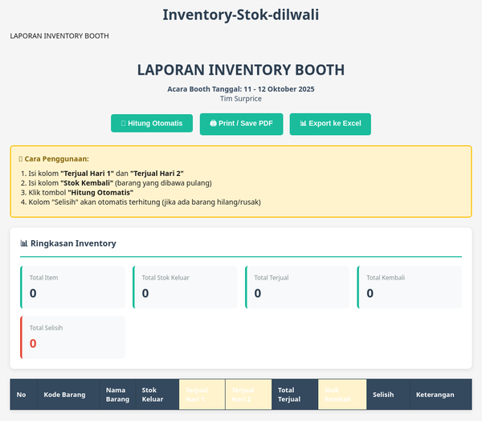 # Inventory-Stok-dilwali
LAPORAN INVENTORY BOOTH
<html lang="id">
<head>
<meta charset="UTF-8">
<meta name="viewport" content="width=device-width, initial-scale=1.0">
<title>Laporan Inventory Booth</title>
<style>
  body {
    font-family: 'Segoe UI', Arial, sans-serif;
    padding: 20px;
    background: #f5f5f5;
    max-width: 1400px;
    margin: 0 auto;
  }
  h1 {
    text-align: center;
    color: #2c3e50;
    margin-bottom: 10px;
  }
  .header-info {
    text-align: center;
    margin-bottom: 20px;
    color: #34495e;
  }
  .buttons {
    text-align: center;
    margin-bottom: 20px;
  }
  button {
    padding: 10px 20px;
    margin: 0 5px;
    background: #1abc9c;
    color: white;
    border: none;
    border-radius: 5px;
    cursor: pointer;
    font-weight: 600;
    font-size: 14px;
  }
  button:hover {
    background: #16a085;
  }
  table {
    width: 100%;
    border-collapse: collapse;
    background: white;
    box-shadow: 0 2px 8px rgba(0,0,0,0.1);
    margin-bottom: 30px;
  }
  th {
    background: #34495e;
    color: white;
    padding: 12px;
    text-align: left;
    font-weight: 600;
    font-size: 13px;
    border: 1px solid #2c3e50;
  }
  td {
    padding: 10px;
    border: 1px solid #ddd;
    font-size: 13px;
  }
  tr:nth-child(even) {
    background: #f9f9f9;
  }
  .editable {
    background: #fff3cd;
  }
  input[type="number"] {
    width: 60px;
    padding: 5px;
    border: 1px solid #bdc3c7;
    border-radius: 4px;
    text-align: center;
  }
  .total-row {
    background: #ecf0f1 !important;
    font-weight: 700;
  }
  .summary {
    background: white;
    padding: 20px;
    border-radius: 8px;
    box-shadow: 0 2px 8px rgba(0,0,0,0.1);
    margin-bottom: 20px;
  }
  .summary h3 {
    margin-top: 0;
    color: #2c3e50;
    border-bottom: 2px solid #1abc9c;
    padding-bottom: 10px;
  }
  .summary-grid {
    display: grid;
    grid-template-columns: repeat(auto-fit, minmax(200px, 1fr));
    gap: 15px;
    margin-top: 15px;
  }
  .summary-item {
    padding: 15px;
    background: #f8f9fa;
    border-radius: 6px;
    border-left: 4px solid #1abc9c;
  }
  .summary-label {
    font-size: 12px;
    color: #7f8c8d;
    margin-bottom: 5px;
  }
  .summary-value {
    font-size: 24px;
    font-weight: 700;
    color: #2c3e50;
  }
  .alert {
    background: #fff3cd;
    border: 2px solid #ffc107;
    padding: 15px;
    border-radius: 6px;
    margin-bottom: 20px;
  }
  .alert h4 {
    margin: 0 0 10px 0;
    color: #856404;
  }
  @media print {
    .buttons, .alert { display: none; }
    body { background: white; }
  }
</style>
</head>
<body>

<h1>LAPORAN INVENTORY BOOTH</h1>
<div class="header-info">
  <strong>Acara Booth Tanggal: 11 - 12 Oktober 2025</strong><br>
  Tim Surprice
</div>

<div class="buttons">
  <button onclick="hitungOtomatis()">🔄 Hitung Otomatis</button>
  <button onclick="window.print()">🖨️ Print / Save PDF</button>
  <button onclick="exportToExcel()">📊 Export ke Excel</button>
</div>

<div class="alert">
  <h4>📝 Cara Penggunaan:</h4>
  <ol style="margin: 5px 0; padding-left: 20px;">
    <li>Isi kolom <strong>"Terjual Hari 1"</strong> dan <strong>"Terjual Hari 2"</strong></li>
    <li>Isi kolom <strong>"Stok Kembali"</strong> (barang yang dibawa pulang)</li>
    <li>Klik tombol <strong>"Hitung Otomatis"</strong></li>
    <li>Kolom "Selisih" akan otomatis terhitung (jika ada barang hilang/rusak)</li>
  </ol>
</div>

<div class="summary">
  <h3>📊 Ringkasan Inventory</h3>
  <div class="summary-grid">
    <div class="summary-item">
      <div class="summary-label">Total Item</div>
      <div class="summary-value" id="totalItem">0</div>
    </div>
    <div class="summary-item">
      <div class="summary-label">Total Stok Keluar</div>
      <div class="summary-value" id="totalKeluar">0</div>
    </div>
    <div class="summary-item">
      <div class="summary-label">Total Terjual</div>
      <div class="summary-value" id="totalTerjual">0</div>
    </div>
    <div class="summary-item">
      <div class="summary-label">Total Kembali</div>
      <div class="summary-value" id="totalKembali">0</div>
    </div>
    <div class="summary-item" style="border-left-color: #e74c3c;">
      <div class="summary-label">Total Selisih</div>
      <div class="summary-value" id="totalSelisih" style="color: #e74c3c;">0</div>
    </div>
  </div>
</div>

<table id="inventoryTable">
  <thead>
    <tr>
      <th style="width: 40px;">No</th>
      <th style="width: 150px;">Kode Barang</th>
      <th>Nama Barang</th>
      <th style="width: 80px;">Stok Keluar</th>
      <th style="width: 90px;" class="editable">Terjual Hari 1</th>
      <th style="width: 90px;" class="editable">Terjual Hari 2</th>
      <th style="width: 90px;">Total Terjual</th>
      <th style="width: 90px;" class="editable">Stok Kembali</th>
      <th style="width: 80px;">Selisih</th>
      <th style="width: 120px;">Keterangan</th>
    </tr>
  </thead>
  <tbody id="tableBody">
  </tbody>
</table>

<script>
const data = [
  {no: 1, kode: "Cul 3805", nama: "Cul 3805", stok: 10, sampel: 1},
  {no: 2, kode: "TLG TESSA-1", nama: "TLG TESSA-1", stok: 10, sampel: 1},
  {no: 3, kode: "GILI 9604-GGI", nama: "GILI 9604 - GGI (GBT)", stok: 1, sampel: 1},
  {no: 4, kode: "GK", nama: "GK", stok: 3},
  {no: 5, kode: "GB", nama: "GB", stok: 1},
  {no: 6, kode: "Cul 3608", nama: "Cul 3608", stok: 5, sampel: 1},
  {no: 7, kode: "2Em 3508/11", nama: "2Em 3508/11", stok: 1, sampel: 1},
  {no: 8, kode: "TLG Cul3604", nama: "TLG - Cul3604 / Cui 1005", stok: 5, sampel: 1},
  {no: 9, kode: "TLG Cul 3607", nama: "TLG - Cul 3607 / Cui 1010.5", stok: 5, sampel: 1},
  {no: 10, kode: "TLG Cul 3612", nama: "TLG Cul 3612 M/L", stok: 5, sampel: 1},
  {no: 11, kode: "TLG TANIA-1", nama: "TLG - TANIA - 1", stok: 5, sampel: 1},
  {no: 12, kode: "OEM3512", nama: "OEM3512 s/m /L", stok: 6, sampel: 1},
  {no: 13, kode: "ATZ 9604-P", nama: "ATZ 9604 - P", stok: 2},
  {no: 14, kode: "ATZ 9604-B", nama: "ATZ 9604 - B", stok: 1},
  {no: 15, kode: "ATZ 9604-U", nama: "ATZ 9604 - U", stok: 2, sampel: 1},
  {no: 16, kode: "OEM 8505/06", nama: "OEM 8505 /06", stok: 85, sampel: 1},
  {no: 17, kode: "MND 1002-G", nama: "MND 1002 - G", stok: 85, sampel: 1},
  {no: 18, kode: "Cui 1005-L", nama: "Cui 1005 - L", stok: 5, sampel: 1},
  {no: 19, kode: "Cui 1005-M", nama: "Cui 1005 - M", stok: 5, sampel: 1},
  {no: 20, kode: "TFB 3602", nama: "TFB 3602", stok: 5},
  {no: 21, kode: "TFB 3603", nama: "TFB 3603", stok: 3},
  {no: 22, kode: "TFB 3604", nama: "TFB 3604", stok: 5, sampel: 1},
  {no: 23, kode: "TKB 3605", nama: "TKB 3605", stok: 3},
  {no: 24, kode: "TKB 3606", nama: "TKB 3606", stok: 3},
  {no: 25, kode: "TKB 3607", nama: "TKB 3607", stok: 3},
  {no: 26, kode: "TKB 3608", nama: "TKB 3608", stok: 3},
  {no: 27, kode: "TKB 3609", nama: "TKB 3609", stok: 3, sampel: 1},
  {no: 28, kode: "TLG Fei 5602", nama: "TLG Fei 5602 m/L", stok: 3},
  {no: 29, kode: "Fei B602", nama: "Fei B602 m/E", stok: 3, sampel: 1},
  {no: 30, kode: "Fei 5602 L", nama: "Fei 5602 L", stok: 3, sampel: 1},
  {no: 31, kode: "TKB 3610", nama: "TKB 3610", stok: 3, sampel: 1},
  {no: 32, kode: "TLG Fei 5601", nama: "TLG Fei 5601 m/L", stok: 3},
  {no: 33, kode: "Fei 5601 m", nama: "Fei 5601 m", stok: 3, sampel: 1},
  {no: 34, kode: "Fei 5601 L", nama: "Fei 5601 L", stok: 3, sampel: 1},
  {no: 35, kode: "Fei Si 02 m", nama: "Fei Si 02 m", stok: 3, sampel: 1},
  {no: 36, kode: "Fei 5103 m/L", nama: "Fei 5103 m/L", stok: 3},
  {no: 37, kode: "Fei 5103 m", nama: "Fei 5103 m", stok: 3, sampel: 1},
  {no: 38, kode: "Fei 5103 L", nama: "Fei 5103 L", stok: 3, sampel: 1},
  {no: 39, kode: "Fei 5103 4 m", nama: "Fei 5103 4 m", stok: 3, sampel: 1},
  {no: 40, kode: "SGB 2602", nama: "SGB 2602", stok: 2, sampel: 1},
  {no: 41, kode: "SGB 3604", nama: "SGB 3604", stok: 2, sampel: 1},
  {no: 42, kode: "SGB 3605", nama: "SGB 3605", stok: 1, sampel: 1},
  {no: 43, kode: "KFC 5603", nama: "KFC 5603", stok: 3},
  {no: 44, kode: "PTT 5601", nama: "PTT 5601", stok: 3},
  {no: 45, kode: "PTT 5603", nama: "PTT 5603", stok: 3},
  {no: 46, kode: "KFC Sar2", nama: "KFC Sar2", stok: 2},
  {no: 47, kode: "PTT 5611", nama: "PTT 5611", stok: 3},
  {no: 48, kode: "PTT 5612", nama: "PTT 5612", stok: 3},
  {no: 49, kode: "PTT 5615", nama: "PTT 5615", stok: 3},
  {no: 50, kode: "QYE 5705", nama: "QYE 5705", stok: 3},
  {no: 51, kode: "QYE 5706", nama: "QYE 5706", stok: 3, sampel: 1},
  {no: 52, kode: "QYE 5701", nama: "QYE 5701", stok: 3},
  {no: 53, kode: "QYE 5702", nama: "QYE 5702", stok: 3},
  {no: 54, kode: "QYE 5703", nama: "QYE 5703", stok: 3},
  {no: 55, kode: "QYE 5704", nama: "QYE 5704", stok: 3, sampel: 1}
];

function renderTable() {
  const tbody = document.getElementById('tableBody');
  tbody.innerHTML = '';
  
  data.forEach((item, index) => {
    const row = tbody.insertRow();
    row.innerHTML = `
      <td>${item.no}</td>
      <td>${item.kode}</td>
      <td>${item.nama}</td>
      <td style="text-align: center;">${item.stok}</td>
      <td style="text-align: center;"><input type="number" min="0" value="0" id="h1_${index}" onchange="hitung(${index})"></td>
      <td style="text-align: center;"><input type="number" min="0" value="0" id="h2_${index}" onchange="hitung(${index})"></td>
      <td style="text-align: center;" id="total_${index}">0</td>
      <td style="text-align: center;"><input type="number" min="0" value="0" id="kembali_${index}" onchange="hitung(${index})"></td>
      <td style="text-align: center;" id="selisih_${index}">0</td>
      <td><span id="ket_${index}">${item.sampel ? 'Sampel: ' + item.sampel : ''}</span></td>
    `;
  });
  
  // Total row
  const totalRow = tbody.insertRow();
  totalRow.className = 'total-row';
  totalRow.innerHTML = `
    <td colspan="3" style="text-align: right; font-weight: bold;">TOTAL:</td>
    <td style="text-align: center;" id="footerStok">0</td>
    <td style="text-align: center;" id="footerH1">0</td>
    <td style="text-align: center;" id="footerH2">0</td>
    <td style="text-align: center;" id="footerTotal">0</td>
    <td style="text-align: center;" id="footerKembali">0</td>
    <td style="text-align: center;" id="footerSelisih">0</td>
    <td></td>
  `;
  
  updateSummary();
}

function hitung(index) {
  const h1 = parseInt(document.getElementById(`h1_${index}`).value) || 0;
  const h2 = parseInt(document.getElementById(`h2_${index}`).value) || 0;
  const kembali = parseInt(document.getElementById(`kembali_${index}`).value) || 0;
  const stok = data[index].stok;
  
  const totalTerjual = h1 + h2;
  const selisih = stok - totalTerjual - kembali;
  
  document.getElementById(`total_${index}`).textContent = totalTerjual;
  document.getElementById(`selisih_${index}`).textContent = selisih;
  
  const ketEl = document.getElementById(`ket_${index}`);
  let ket = data[index].sampel ? `Sampel: ${data[index].sampel}` : '';
  if (selisih > 0) {
    ket += (ket ? ' | ' : '') + `⚠️ Hilang/Rusak: ${selisih}`;
    document.getElementById(`selisih_${index}`).style.color = '#e74c3c';
    document.getElementById(`selisih_${index}`).style.fontWeight = 'bold';
  } else if (selisih < 0) {
    ket += (ket ? ' | ' : '') + `⚠️ Lebih: ${Math.abs(selisih)}`;
    document.getElementById(`selisih_${index}`).style.color = '#e67e22';
    document.getElementById(`selisih_${index}`).style.fontWeight = 'bold';
  } else {
    document.getElementById(`selisih_${index}`).style.color = '#27ae60';
    document.getElementById(`selisih_${index}`).style.fontWeight = 'bold';
  }
  ketEl.innerHTML = ket;
}

function hitungOtomatis() {
  let totalStok = 0;
  let totalH1 = 0;
  let totalH2 = 0;
  let totalTerjual = 0;
  let totalKembali = 0;
  let totalSelisih = 0;
  
  data.forEach((item, index) => {
    hitung(index);
    totalStok += item.stok;
    totalH1 += parseInt(document.getElementById(`h1_${index}`).value) || 0;
    totalH2 += parseInt(document.getElementById(`h2_${index}`).value) || 0;
    totalTerjual += parseInt(document.getElementById(`total_${index}`).textContent);
    totalKembali += parseInt(document.getElementById(`kembali_${index}`).value) || 0;
    totalSelisih += parseInt(document.getElementById(`selisih_${index}`).textContent);
  });
  
  document.getElementById('footerStok').textContent = totalStok;
  document.getElementById('footerH1').textContent = totalH1;
  document.getElementById('footerH2').textContent = totalH2;
  document.getElementById('footerTotal').textContent = totalTerjual;
  document.getElementById('footerKembali').textContent = totalKembali;
  document.getElementById('footerSelisih').textContent = totalSelisih;
  
  updateSummary();
}

function updateSummary() {
  document.getElementById('totalItem').textContent = data.length;
  document.getElementById('totalKeluar').textContent = document.getElementById('footerStok').textContent;
  document.getElementById('totalTerjual').textContent = document.getElementById('footerTotal').textContent;
  document.getElementById('totalKembali').textContent = document.getElementById('footerKembali').textContent;
  document.getElementById('totalSelisih').textContent = document.getElementById('footerSelisih').textContent;
}

function exportToExcel() {
  alert('Untuk export ke Excel:\n1. Klik tombol "Print / Save PDF"\n2. Pilih "Save as PDF"\n3. Buka PDF dan copy ke Excel\n\nAtau screenshot tabel ini dan paste ke Excel.');
}

renderTable();
</script>

</body>
</html>
